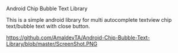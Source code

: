 Android Chip Bubble Text Library

This is a simple android library for multi autocomplete textview chip text/bubble text with close button.

https://github.com/AmaldevTA/Android-Chip-Bubble-Text-Library/blob/master/ScreenShot.PNG
